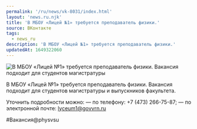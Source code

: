 ```yaml
---
permalink: '/ru/news/vk-8031/index.html'
layout: 'news.ru.njk'
title: 'В МБОУ «Лицей №1» требуется преподаватель физики.'
source: ВКонтакте
tags:
  - news_ru
description: 'В МБОУ «Лицей №1» требуется преподаватель физики.'
updatedAt: 1649322060
---
```

![В МБОУ «Лицей №1» требуется преподаватель физики. Вакансия подходит для студентов магистратуры](https://sun9-10.userapi.com/impg/siRUo0cgCqpocD0PghTsycEKx7my2OIk0_x_VQ/LvHZMgGcwb4.jpg?size=1280x853&quality=96&sign=9d4c3048a0eb21cdbc5dc5b50a8d6bb9&c_uniq_tag=_fLUG5923YKVfSk1_GXZ7USlvVP1AgK_jA9Vi9VNhKc&type=album)

В МБОУ «Лицей №1» требуется преподаватель физики. Вакансия подходит для студентов магистратуры и выпускников факультета.

Уточнить подробности можно:
— по телефону: +7 (473) 266-75-87;
— по электронной почте: lyceum1@govvrn.ru

#Вакансия@physvsu

